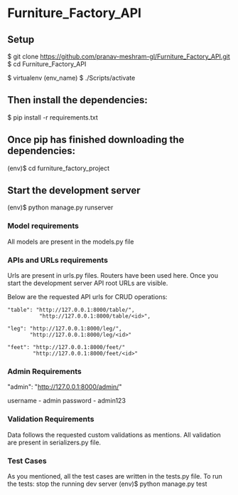 # Furniture_Factory_API

## Setup

$ git clone https://github.com/pranav-meshram-gl/Furniture_Factory_API.git
$ cd Furniture_Factory_API

$ virtualenv (env_name)
$ ./Scripts/activate


## Then install the dependencies:
$ pip install -r requirements.txt


## Once pip has finished downloading the dependencies:
(env)$ cd furniture_factory_project

## Start the development server
(env)$ python manage.py runserver


### Model requirements
All models are present in the models.py file

### APIs and URLs requirements
Urls are present in urls.py files. Routers have been used here. Once you start the development server API root URLs are visible.

Below are the requested API urls for CRUD operations:

    "table": "http://127.0.0.1:8000/table/",
              "http://127.0.0.1:8000/table/<id>",
              
    "leg": "http://127.0.0.1:8000/leg/",
           "http://127.0.0.1:8000/leg/<id>"
           
    "feet": "http://127.0.0.1:8000/feet/"
            "http://127.0.0.1:8000/feet/<id>"
            
            
### Admin Requirements
"admin": "http://127.0.0.1:8000/admin/"

username - admin
password - admin123


### Validation Requirements
Data follows the requested custom validations as mentions. All validation are present in serializers.py file.


### Test Cases
As you mentioned, all the test cases are written in the tests.py file.
To run the tests:
  stop the running dev server
  (env)$ python manage.py test
  
